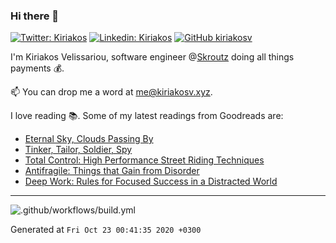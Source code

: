 ### Hi there 👋

[![Twitter: Kiriakos](https://img.shields.io/twitter/follow/k_velissariou?style=social)](https://twitter.com/k_velissariou)
[![Linkedin: Kiriakos](https://img.shields.io/badge/-kiriakos-blue?style=flat&logo=Linkedin&logoColor=white&link=https://www.linkedin.com/in/kiriakosv/)](https://www.linkedin.com/in/kiriakosv/)
[![GitHub kiriakosv](https://img.shields.io/github/followers/kiriakosv?label=follow&style=social)](https://github.com/kiriakosv)

I'm Kiriakos Velissariou, software engineer @[Skroutz](https://www.skroutz.gr) doing all things payments 💰.

📫 You can drop me a word at [me@kiriakosv.xyz](mailto:me@kiriakosv.xyz).

I love reading 📚. Some of my latest readings from Goodreads are:
* [Eternal Sky, Clouds Passing By](https://www.goodreads.com/book/show/50539046-eternal-sky-clouds-passing-by)
* [Tinker, Tailor, Soldier, Spy](https://www.goodreads.com/book/show/10073506-tinker-tailor-soldier-spy)
* [Total Control: High Performance Street Riding Techniques](https://www.goodreads.com/book/show/24055503-total-control)
* [Antifragile: Things that Gain from Disorder](https://www.goodreads.com/book/show/19723223-antifragile)
* [Deep Work: Rules for Focused Success in a Distracted World](https://www.goodreads.com/book/show/25744928-deep-work)

---

![.github/workflows/build.yml](https://github.com/kiriakosv/kiriakosv/workflows/.github/workflows/build.yml/badge.svg)

Generated at `Fri Oct 23 00:41:35 2020 +0300`
